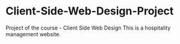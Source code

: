 # Client-Side-Web-Design-Project
Project of the course - Client Side Web Design
This is a hospitality management website.
